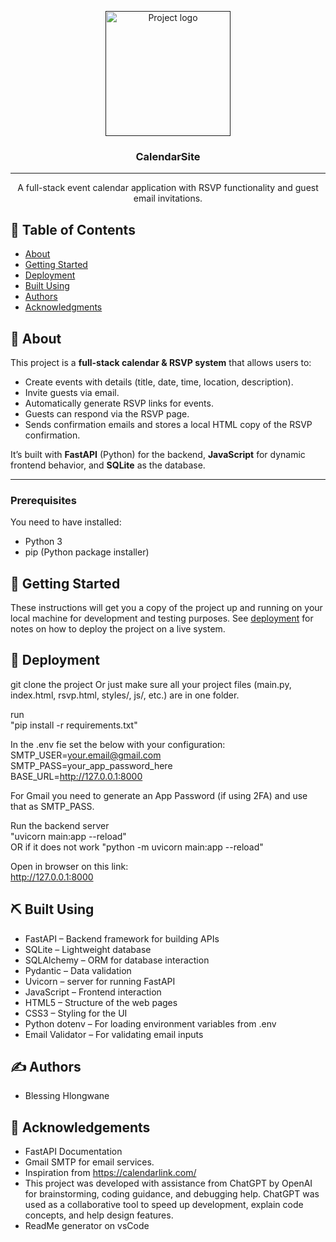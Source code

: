 <p align="center">
  <a href="" rel="noopener">
 <img width=200px height=200px src="https://cdn-icons-png.flaticon.com/512/747/747310.png" alt="Project logo"></a>
</p>

<h3 align="center">CalendarSite</h3>

---

<p align="center">  
A full-stack event calendar application with RSVP functionality and guest email invitations.
    <br>  
</p>

## 📝 Table of Contents

- [About](#about)
- [Getting Started](#getting_started)
- [Deployment](#deployment)
- [Built Using](#built_using)
- [Authors](#authors)
- [Acknowledgments](#acknowledgement)

## 🧐 About <a name = "about"></a>

This project is a **full-stack calendar & RSVP system** that allows users to:
- Create events with details (title, date, time, location, description).
- Invite guests via email.
- Automatically generate RSVP links for events.
- Guests can respond via the RSVP page.
- Sends confirmation emails and stores a local HTML copy of the RSVP confirmation.


It’s built with **FastAPI** (Python) for the backend, **JavaScript** for dynamic frontend behavior, and **SQLite** as the database.

---


### Prerequisites

You need to have installed:

- Python 3
- pip (Python package installer)


## 🏁 Getting Started <a name = "getting_started"></a>

These instructions will get you a copy of the project up and running on your local machine for development and testing purposes. See [deployment](#deployment) for notes on how to deploy the project on a live system.




## 🚀 Deployment <a name = "deployment"></a>

git clone the project
Or just make sure all your project files (main.py, index.html, rsvp.html, styles/, js/, etc.) are in one folder.

run<br> 
"pip install -r requirements.txt"

In the .env fie set the below with your configuration:<br>
SMTP_USER=your.email@gmail.com<br>
SMTP_PASS=your_app_password_here<br>
BASE_URL=http://127.0.0.1:8000

For Gmail you need to generate an App Password (if using 2FA) and use that as SMTP_PASS.

Run the backend server
<br>
"uvicorn main:app --reload" <br>
OR if it does not work
"python -m uvicorn main:app --reload"

Open in browser on this link:
<br>
http://127.0.0.1:8000


## ⛏️ Built Using <a name = "built_using"></a>

- FastAPI – Backend framework for building APIs
- SQLite – Lightweight database
- SQLAlchemy – ORM for database interaction
- Pydantic – Data validation 
- Uvicorn – server for running FastAPI
- JavaScript  – Frontend interaction
- HTML5 – Structure of the web pages
- CSS3 – Styling for the UI
- Python dotenv – For loading environment variables from .env
- Email Validator – For validating email inputs


## ✍️ Authors <a name = "authors"></a>

- Blessing Hlongwane


## 🎉 Acknowledgements <a name = "acknowledgement"></a>

- FastAPI Documentation 
- Gmail SMTP for email services.
- Inspiration from https://calendarlink.com/
- This project was developed with assistance from ChatGPT by OpenAI for brainstorming, coding guidance, and debugging help.
ChatGPT was used as a collaborative tool to speed up development, explain code concepts, and help design features.
- ReadMe generator on vsCode
